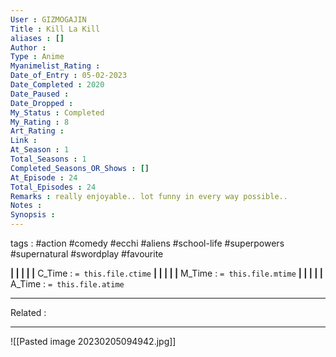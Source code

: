 ```yaml
---
User : GIZMOGAJIN
Title : Kill La Kill
aliases : []
Author : 
Type : Anime
Myanimelist_Rating : 
Date_of_Entry : 05-02-2023 
Date_Completed : 2020
Date_Paused : 
Date_Dropped : 
My_Status : Completed
My_Rating : 8
Art_Rating : 
Link : 
At_Season : 1
Total_Seasons : 1
Completed_Seasons_OR_Shows : []
At_Episode : 24
Total_Episodes : 24
Remarks : really enjoyable.. lot funny in every way possible..
Notes : 
Synopsis : 
---
```

 tags : #action #comedy #ecchi #aliens #school-life #superpowers #supernatural #swordplay #favourite 

**|  |  |  |  |** C_Time : `= this.file.ctime` **|  |  |  |  |** M_Time : `= this.file.mtime` **|  |  |  |  |** A_Time : `= this.file.atime` 

---
Related : 

---
![[Pasted image 20230205094942.jpg]]